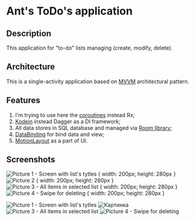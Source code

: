 # Ant's ToDo's application

## Description
This application for "to-do" lists managing (create, modify, delete).


## Architecture
This is a single-activity application based on [MVVM](https://en.wikipedia.org/wiki/Model%E2%80%93view%E2%80%93viewmodel) architectural pattern.


## Features
1. I'm trying to use here the [coroutines](https://github.com/Kotlin/kotlinx.coroutines/blob/master/ui/coroutines-guide-ui.md) instead Rx;
2. [Kodein](https://github.com/Kodein-Framework/Kodein-DI) instead Dagger as a DI framework;
3. All data stores in SQL database and managed via [Room library](https://developer.android.com/topic/libraries/architecture/room);
4. [DataBinding](https://developer.android.com/topic/libraries/data-binding) for bind data and view;
5. [MotionLayout](https://developer.android.com/reference/android/support/constraint/motion/MotionLayout) as a part of UI.

## Screenshots

![Picture 1 - Screen with list's tytles](https://pp.userapi.com/c853420/v853420993/5fd5e/uVXEWMa71l4.jpg "Picture 1 - Screen with list's tytles") { width: 200px; height: 280px }
![](//vk.com/photo1666795_456239673 "Picture 2") { width: 200px; height: 280px }
![](//vk.com/photo1666795_456239675 "Picture 3 - All items in selected list") { width: 200px; height: 280px }
![](//vk.com/photo1666795_456239676 "Picture 4 - Swipe for deleting") { width: 200px; height: 280px }


![Picture 1 - Screen with list's tytles][image1]
![Картинка][image2]
![Picture 3 - All items in selected list][image3]
![Picture 4 - Swipe for deleting][image4]

[image1]: https://vk.com/photo1666795_456239672
[image2]: https://vk.com/photo1666795_456239673
[image3]: https://vk.com/photo1666795_456239675
[image4]: https://vk.com/photo1666795_456239676
